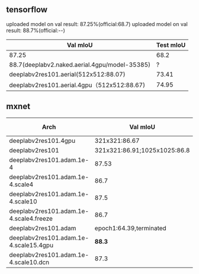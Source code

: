
## tensorflow

uploaded model on val result: 87.25%(official:68.7)
uploaded model on val result: 88.7%(official:--)

Val mIoU | Test mIoU
------------ | -------------
87.25 | 68.2
88.7(deeplabv2.naked.aerial.4gpu/model-35385) | ?
deeplabv2res101.aerial(512x512:88.07)|73.41
deeplabv2res101.aerial.4gpu（512x512:88.67)|74.95

## mxnet


Arch|Val mIoU | Test mIoU
------------ | -------------| -------------
deeplabv2res101.4gpu | 321x321:86.67||
deeplabv2res101|321x321:86.91;1025x1025:86.8||
deeplabv2res101.adam.1e-4|87.53||
deeplabv2res101.adam.1e-4.scale4|86.7||
deeplabv2res101.adam.1e-4.scale10|87.5||
deeplabv2res101.adam.1e-4.scale4.freeze|86.7||
deeplabv2res101.adam|epoch1:64.39,terminated||
deeplabv2res101.adam.1e-4.scale15.4gpu|**88.3**||
deeplabv2res101.adam.1e-4.scale10.dcn|87.3||
